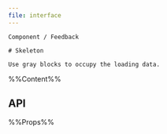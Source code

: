 ```yaml
---
file: interface
---
```


`````
Component / Feedback

# Skeleton

Use gray blocks to occupy the loading data.
`````

%%Content%%

## API

%%Props%%
